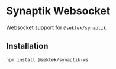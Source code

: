 # Synaptik Websocket

Websocket support for `@sektek/synaptik`.

## Installation

```sh
npm install @sektek/synaptik-ws
```
